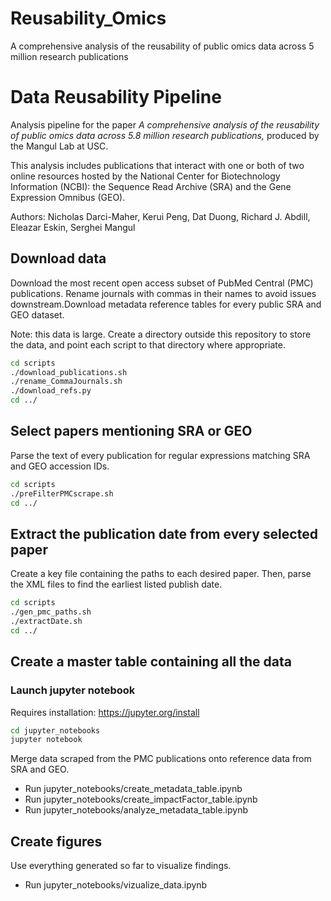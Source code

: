 # Reusability_Omics
A comprehensive analysis of the reusability of public omics data across 5 million research publications

# Data Reusability Pipeline

Analysis pipeline for the paper *A comprehensive analysis of the reusability of public omics data across 5.8 million research publications,* produced by the Mangul Lab at USC.

This analysis includes publications that interact with one or both of two online resources hosted by the National Center for Biotechnology Information (NCBI): the Sequence Read Archive (SRA) and the Gene Expression Omnibus (GEO).

Authors: Nicholas Darci-Maher, Kerui Peng, Dat Duong, Richard J. Abdill, Eleazar Eskin, Serghei Mangul

## Download data

Download the most recent open access subset of PubMed Central (PMC) publications. Rename journals with commas in their names to avoid issues downstream.Download metadata reference tables for every public SRA and GEO dataset.

Note: this data is large. Create a directory outside this repository to store the data, and point each script to that directory where appropriate.

```bash
cd scripts
./download_publications.sh
./rename_CommaJournals.sh
./download_refs.py
cd ../
```

## Select papers mentioning SRA or GEO

Parse the text of every publication for regular expressions matching SRA and GEO accession IDs.

```bash
cd scripts
./preFilterPMCscrape.sh
cd ../
```

## Extract the publication date from every selected paper

Create a key file containing the paths to each desired paper. Then, parse the XML files to find the earliest listed publish date.

```bash
cd scripts
./gen_pmc_paths.sh
./extractDate.sh
cd ../
```

## Create a master table containing all the data

### Launch jupyter notebook

Requires installation: https://jupyter.org/install

```bash
cd jupyter_notebooks
jupyter notebook
```

Merge data scraped from the PMC publications onto reference data from SRA and GEO.

* Run jupyter_notebooks/create_metadata_table.ipynb
* Run jupyter_notebooks/create_impactFactor_table.ipynb
* Run jupyter_notebooks/analyze_metadata_table.ipynb

## Create figures

Use everything generated so far to visualize findings.

* Run jupyter_notebooks/vizualize_data.ipynb
